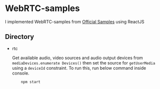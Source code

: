 # WebRTC-samples

I implemented WebRTC-samples from [Official Samples](https://webrtc.github.io/samples "Official WebRTC sample Link") using ReactJS

## Directory
- rtc

    Get available audio, video sources and audio output devices from `mediaDevices.enumerate Devices()` then set the source for `getUserMedia` using a `deviceId` constraint. To run this, run below command inside console.
    ```shell
        npm start
    ```